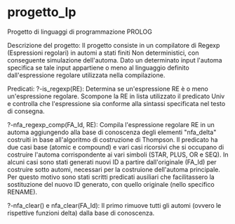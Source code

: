 # progetto_lp
Progetto di linguaggi di programmazione
PROLOG

Descrizione del progetto:
    Il progetto consiste in un compilatore di Regexp (Espressioni regolari) in automi a stati finiti Non deterministici, con conseguente       simulazione dell'automa.
    Dato un determinato input l'automa specifica se tale input appartiene o meno al linguaggio definito dall'espressione regolare               utilizzata nella compilazione.

Predicati:
?-is_regexp(RE):
    Determina se un'espressione RE è o meno un'espressione regolare.
    Scompone la RE in lista utilizzato il predicato Univ e controlla che l'espressione sia conforme alla
    sintassi specificata nel testo di consegna.

?-nfa_regexp_comp(FA_Id, RE):
    Compila l'espressione regolare RE in un automa aggiungendo alla base di conoscenza degli elementi 
    "nfa_delta" costruiti in base all'algoritmo di costruzione di Thompson.
    Il predicato ha due casi base (atomic e compound) e vari casi ricorsivi che si occupano di costruire l'automa corrispondente ai             vari simboli (STAR, PLUS, OR e SEQ).
    In alcuni casi sono stati generati nuovi ID a partire dall'originale (FA_Id) per costruire sotto automi, necessari per la costruione       dell'automa principale. Per questo motivo sono stati scritti predicati ausiliari che facilitassero la sostituzione del nuovo ID             generato, con quello originale (nello specifico RENAME).

?-nfa_clear() e nfa_clear(FA_Id):
    Il primo rimuove tutti gli automi (ovvero le rispettive funzioni delta) dalla base di conoscenza.
    
